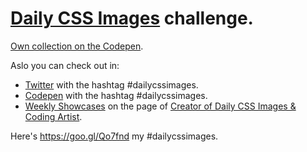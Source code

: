 # [Daily CSS Images](http://challenges.codingartist.io/) challenge.

[Own collection on the Codepen](http://codepen.io/collection/XzKPBR/).

Aslo you can check out in:
  * [Twitter](https://twitter.com/search?q=%23dailycssimages&src=tyah) with the hashtag #dailycssimages.
  * [Codepen](http://codepen.io/search/pens?q=%23dailycssimages&limit=all&type=type-pens) with the hashtag #dailycssimages.
  * [Weekly Showcases](https://codepen.io/mikemang/collections/popular/) on the page of [Creator of Daily CSS Images & Coding Artist](https://codepen.io/mikemang/).
  
  Here's https://goo.gl/Qo7fnd my #dailycssimages.
